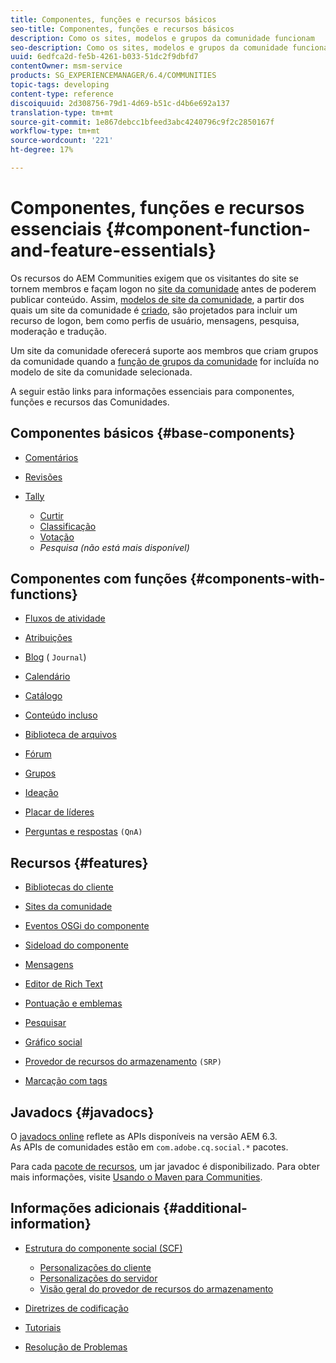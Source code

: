 ```yaml
---
title: Componentes, funções e recursos básicos
seo-title: Componentes, funções e recursos básicos
description: Como os sites, modelos e grupos da comunidade funcionam
seo-description: Como os sites, modelos e grupos da comunidade funcionam
uuid: 6edfca2d-fe5b-4261-b033-51dc2f9dbfd7
contentOwner: msm-service
products: SG_EXPERIENCEMANAGER/6.4/COMMUNITIES
topic-tags: developing
content-type: reference
discoiquuid: 2d308756-79d1-4d69-b51c-d4b6e692a137
translation-type: tm+mt
source-git-commit: 1e867debcc1bfeed3abc4240796c9f2c2850167f
workflow-type: tm+mt
source-wordcount: '221'
ht-degree: 17%

---
```



# Componentes, funções e recursos essenciais {#component-function-and-feature-essentials}

Os recursos do AEM Communities exigem que os visitantes do site se tornem membros e façam logon no [site da comunidade](overview.md#communitiessites) antes de poderem publicar conteúdo. Assim, [modelos de site da comunidade](sites.md), a partir dos quais um site da comunidade é [criado](sites-console.md), são projetados para incluir um recurso de logon, bem como perfis de usuário, mensagens, pesquisa, moderação e tradução.

Um site da comunidade oferecerá suporte aos membros que criam grupos da comunidade quando a [função de grupos da comunidade](functions.md#groups-function) for incluída no modelo de site da comunidade selecionada.

A seguir estão links para informações essenciais para componentes, funções e recursos das Comunidades.

## Componentes básicos {#base-components}

* [Comentários](essentials-comments.md)
* [Revisões](reviews-basics.md)
* [Tally](tally.md)

   * [Curtir](essentials-liking.md)
   * [Classificação](rating-basics.md)
   * [Votação](essentials-voting.md)
   * *Pesquisa (não está mais disponível)*

## Componentes com funções {#components-with-functions}

* [Fluxos de atividade](essentials-activities.md)
* [Atribuições](essentials-assignments.md)
* [Blog](blog-developer-basics.md) (  `Journal`)

* [Calendário](calendar-basics-for-developers.md)
* [Catálogo](catalog-developer-essentials.md)
* [Conteúdo incluso](essentials-featured.md)
* [Biblioteca de arquivos](essentials-file-library.md)
* [Fórum](essentials-forum.md)
* [Grupos](essentials-groups.md)
* [Ideação](ideation.md)
* [Placar de líderes](leaderboard.md)
* [Perguntas e respostas](qna-essentials.md) `(QnA)`

## Recursos {#features}

* [Bibliotecas do cliente](clientlibs.md)
* [Sites da comunidade](sites-for-developers.md)
* [Eventos OSGi do componente](events.md)
* [Sideload do componente](sideloading.md)
* [Mensagens](essentials-messaging.md)
* [Editor de Rich Text](rte.md)
* [Pontuação e emblemas](configure-scoring.md)
* [Pesquisar](search-implementation.md)
* [Gráfico social](essentials-socialgraph.md)
* [Provedor de recursos do armazenamento](srp-and-ugc.md) `(SRP)`

* [Marcação com tags](tag.md)

## Javadocs {#javadocs}

O [javadocs online](../../help/sites-developing/reference-materials.md) reflete as APIs disponíveis na versão AEM 6.3.\
As APIs de comunidades estão em `com.adobe.cq.social.*` pacotes.

Para cada [pacote de recursos](deploy-communities.md#latestfeaturepack), um jar javadoc é disponibilizado. Para obter mais informações, visite [Usando o Maven para Communities](maven.md#javadocs).

## Informações adicionais {#additional-information}

* [Estrutura do componente social (SCF)](scf.md)

   * [Personalizações do cliente](client-customize.md)
   * [Personalizações do servidor](server-customize.md)
   * [Visão geral do provedor de recursos do armazenamento](srp.md)

* [Diretrizes de codificação](code-guide.md)
* [Tutoriais](tutorials.md)
* [Resolução de Problemas](troubleshooting.md)

